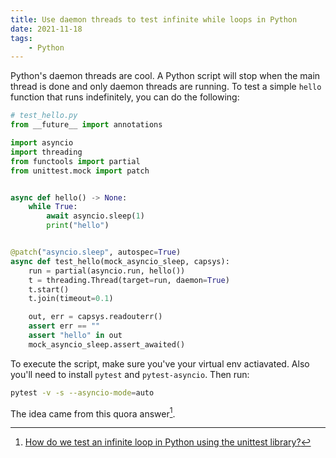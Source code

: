 ```yaml
---
title: Use daemon threads to test infinite while loops in Python
date: 2021-11-18
tags:
    - Python
---
```


Python's daemon threads are cool. A Python script will stop when the main thread is done and
only daemon threads are running. To test a simple `hello` function that runs indefinitely,
you can do the following:

```python
# test_hello.py
from __future__ import annotations

import asyncio
import threading
from functools import partial
from unittest.mock import patch


async def hello() -> None:
    while True:
        await asyncio.sleep(1)
        print("hello")


@patch("asyncio.sleep", autospec=True)
async def test_hello(mock_asyncio_sleep, capsys):
    run = partial(asyncio.run, hello())
    t = threading.Thread(target=run, daemon=True)
    t.start()
    t.join(timeout=0.1)

    out, err = capsys.readouterr()
    assert err == ""
    assert "hello" in out
    mock_asyncio_sleep.assert_awaited()
```

To execute the script, make sure you've your virtual env actiavated. Also you'll need to
install `pytest` and `pytest-asyncio`. Then run:

```sh
pytest -v -s --asyncio-mode=auto
```

The idea came from this quora answer[^1].

[^1]:
    [How do we test an infinite loop in Python using the unittest library?](https://qr.ae/pGDHVw)
